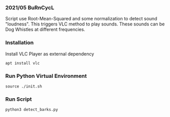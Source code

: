 ### 2021/05 BuRnCycL

Script use Root-Mean-Squared and some normalization to detect sound "loudness". This triggers VLC method to play sounds. These sounds can be Dog Whistles at different frequencies. 

### Installation
Install VLC Player as external dependency
```
apt install vlc
```

### Run Python Virtual Environment
```
source ./init.sh
```

### Run Script
```
python3 detect_barks.py
```

